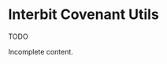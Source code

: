 # Interbit Covenant Utils


<div class="tips danger">
  <p><span></span>TODO</p>
  <p>Incomplete content.</p>
</div>
